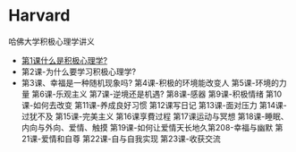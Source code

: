 # Harvard
哈佛大学积极心理学讲义
- [第1课什么是积极心理学?](https://www.baidu.com)
- 第2课-为什么要学习积极心理学?
- 第3课、幸福是一种随机现象吗?
第4课-积极的环境能改变人
第5课-环境的力量
第6课-乐观主义
第7课-逆境还是机遇?
第8课-感器
第9课-积极情绪
第10课-如何去改变
第11课-养成良好习惯
第12课写日记
第13课-面对压力
第14课-过犹不及
第15课-完美主义
第16课享費过程
第17课运动与冥想
第18课-睡眠、内向与外向、爱情、触摸
第19课-如何让爱情天长地久第208-幸福与幽默
第21课-爱情和自尊
第22课-自与自我实现
第23课-收获交流
